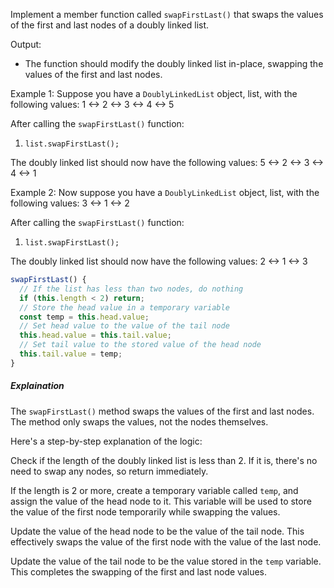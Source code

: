 Implement a member function called `swapFirstLast()` that swaps the values of the first and last nodes of a doubly linked list.

Output:
- The function should modify the doubly linked list in-place, swapping the values of the first and last nodes.

Example 1:
Suppose you have a `DoublyLinkedList` object, list, with the following values:
1 <-> 2 <-> 3 <-> 4 <-> 5

After calling the `swapFirstLast()` function:
1. `list.swapFirstLast();`

The doubly linked list should now have the following values:
5 <-> 2 <-> 3 <-> 4 <-> 1


Example 2:
Now suppose you have a `DoublyLinkedList` object, list, with the following values:
3 <-> 1 <-> 2

After calling the `swapFirstLast()` function:
1. `list.swapFirstLast();`

The doubly linked list should now have the following values:
2 <-> 1 <-> 3

```js
swapFirstLast() {
  // If the list has less than two nodes, do nothing
  if (this.length < 2) return;
  // Store the head value in a temporary variable
  const temp = this.head.value;
  // Set head value to the value of the tail node
  this.head.value = this.tail.value;
  // Set tail value to the stored value of the head node
  this.tail.value = temp;
}
```

##### Explaination

The `swapFirstLast()` method swaps the values of the first and last nodes. The method only swaps the values, not the nodes themselves.

Here's a step-by-step explanation of the logic:

Check if the length of the doubly linked list is less than 2. If it is, there's no need to swap any nodes, so return immediately.

If the length is 2 or more, create a temporary variable called `temp`, and assign the value of the head node to it. This variable will be used to store the value of the first node temporarily while swapping the values.

Update the value of the head node to be the value of the tail node. This effectively swaps the value of the first node with the value of the last node.

Update the value of the tail node to be the value stored in the `temp` variable. This completes the swapping of the first and last node values.